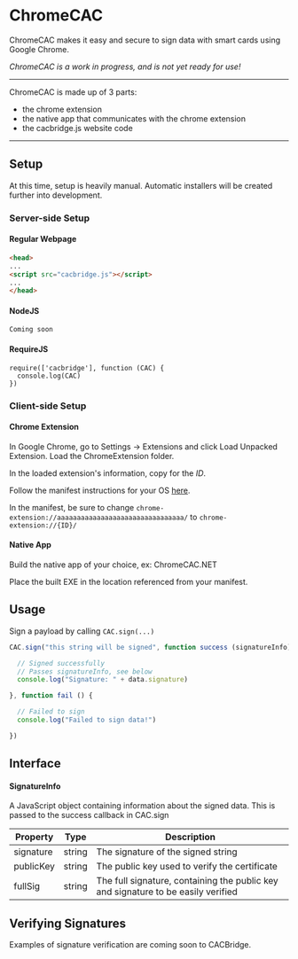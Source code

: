 # ChromeCAC

ChromeCAC makes it easy and secure to sign data with smart cards using Google Chrome.

*ChromeCAC is a work in progress, and is not yet ready for use!*

----

ChromeCAC is made up of 3 parts: 

* the chrome extension
* the native app that communicates with the chrome extension
* the cacbridge.js website code

----

## Setup

At this time, setup is heavily manual. Automatic installers will be created further into development.

### Server-side Setup

#### Regular Webpage

```html
<head>
...
<script src="cacbridge.js"></script>
...
</head>
```


#### NodeJS

```
Coming soon
```

#### RequireJS

```
require(['cacbridge'], function (CAC) {
  console.log(CAC)
})
```

### Client-side Setup

#### Chrome Extension

In Google Chrome, go to Settings -> Extensions and click Load Unpacked Extension. Load the ChromeExtension folder.

In the loaded extension's information, copy for the *ID*.

Follow the manifest instructions for your OS [here](https://github.com/jkusner/NativeMessage/tree/master/manifest).

In the manifest, be sure to change `chrome-extension://aaaaaaaaaaaaaaaaaaaaaaaaaaaaaaaa/` to `chrome-extension://{ID}/`

#### Native App

Build the native app of your choice, ex: ChromeCAC.NET

Place the built EXE in the location referenced from your manifest.

## Usage

Sign a payload by calling `CAC.sign(...)`

```js
CAC.sign("this string will be signed", function success (signatureInfo) {

  // Signed successfully
  // Passes signatureInfo, see below
  console.log("Signature: " + data.signature)

}, function fail () {

  // Failed to sign
  console.log("Failed to sign data!")

})
```

## Interface

#### SignatureInfo

A JavaScript object containing information about the signed data. This is passed to the success callback in CAC.sign

Property  |  Type  | Description
----------|--------|-----
signature | string | The signature of the signed string
publicKey | string | The public key used to verify the certificate
fullSig   | string | The full signature, containing the public key and signature to be easily verified


## Verifying Signatures

Examples of signature verification are coming soon to CACBridge.
